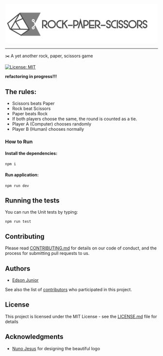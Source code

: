 <p align="center">
  
![Rock Paper Scissors](/logo/Logotype_horizontal.svg)

---

✂️ A yet another rock, paper, scissors game

[![License: MIT](https://img.shields.io/badge/License-MIT-yellow.svg)](LICENSE.md)

**refactoring in progress!!!**

## The rules:

- Scissors beats Paper
- Rock beat Scissors
- Paper beats Rock
- If both players choose the same, the round is counted as a tie.
- Player A (Computer) chooses randomly
- Player B (Human) chooses normally

### How to Run

#### Install the dependencies:
```
npm i
```
#### Run application:
```
npm run dev
```

## Running the tests

You can run the Unit tests by typing:
```
npm run test
```

## Contributing

Please read [CONTRIBUTING.md](CONTRIBUTING.md) for details on our code of conduct, and the process for submitting pull requests to us.

## Authors

* [Edson Junior](https://github.com/edson-junior)

See also the list of [contributors](https://github.com/edson-junior/rock-paper-scissors/contributors) who participated in this project.

## License

This project is licensed under the MIT License - see the [LICENSE.md](LICENSE.md) file for details

## Acknowledgments

* [Nuno Jesus](https://github.com/nunojesus) for designing the beautiful logo
